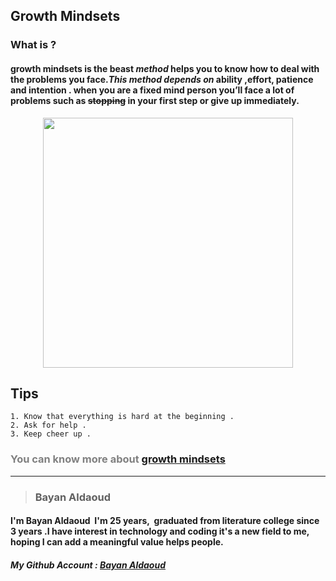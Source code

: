 

## Growth Mindsets 
### What is ?
 
#### growth mindsets is the beast *method* helps you to know how to deal with the problems you face.***This method depends on*** ability ,effort, patience and intention . when you are a fixed mind person you’ll face a lot of problems such as ~~stopping~~ in your first step  or give up **immediately**.

<p align="center">
<img src="https://adigaskell.org/wp-content/uploads/2018/06/growth-mindset.jpg" width="400" >
</p>



## Tips
 
```
1. Know that everything is hard at the beginning .
2. Ask for help .
3. Keep cheer up .
```

### <span style ="color:grey"> You can know more about </span> [growth mindsets](https://www.atlassian.com/blog/inside-atlassian/growth-mindset) 

---

> ### **Bayan Aldaoud**
#### I'm Bayan Aldaoud  I'm 25 years,  graduated from literature college since 3 years .I have interest in technology and coding it's a new field to me, hoping I can add a meaningful value helps people. 
##### My Github Account : [Bayan Aldaoud](https://github.com/bayanaldaoud)